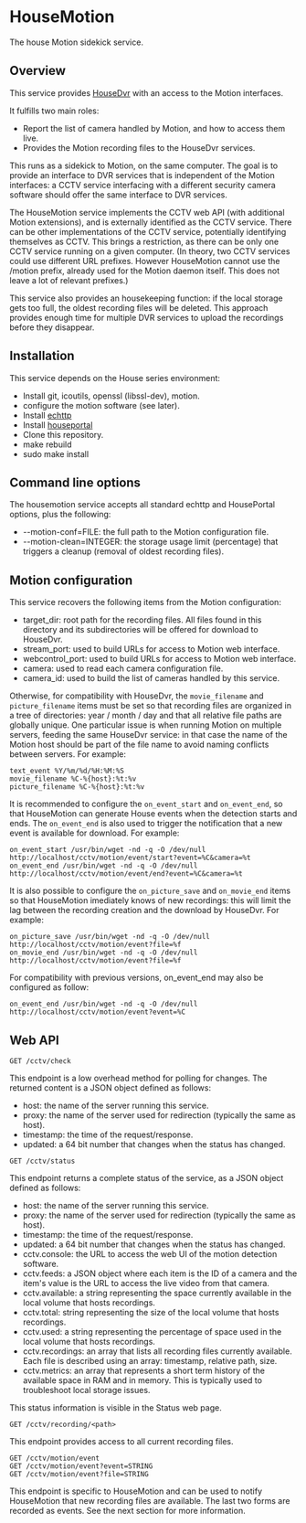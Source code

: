 # HouseMotion
The house Motion sidekick service.

## Overview

This service provides [HouseDvr](https://github.com/pascal-fb-martin/housedvr) with an access to the Motion interfaces.

It fulfills two main roles:
- Report the list of camera handled by Motion, and how to access them live.
- Provides the Motion recording files to the HouseDvr services.

This runs as a sidekick to Motion, on the same computer. The goal is to provide an interface to DVR services that is independent of the Motion interfaces: a CCTV service interfacing with a different security camera software should offer the same interface to DVR services.

The HouseMotion service implements the CCTV web API (with additional Motion extensions), and is externally identified as the CCTV service. There can be other implementations of the CCTV service, potentially identifying themselves as CCTV. This brings a restriction, as there can be only one CCTV service running on a given computer. (In theory, two CCTV services could use different URL prefixes. However HouseMotion cannot use the /motion prefix, already used for the Motion daemon itself. This does not leave a lot of relevant prefixes.)

This service also provides an housekeeping function: if the local storage gets too full, the oldest recording files will be deleted. This approach provides enough time for multiple DVR services to upload the recordings before they disappear.

## Installation

This service depends on the House series environment:
* Install git, icoutils, openssl (libssl-dev), motion.
* configure the motion software (see later).
* Install [echttp](https://github.com/pascal-fb-martin/echttp)
* Install [houseportal](https://github.com/pascal-fb-martin/houseportal)
* Clone this repository.
* make rebuild
* sudo make install

## Command line options

The housemotion service accepts all standard echttp and HousePortal options, plus the following:
* --motion-conf=FILE: the full path to the Motion configuration file.
* --motion-clean=INTEGER: the storage usage limit (percentage) that triggers a cleanup (removal of oldest recording files).

## Motion configuration

This service recovers the following items from the Motion configuration:
* target_dir: root path for the recording files. All files found in this directory and its subdirectories will be offered for download to HouseDvr.
* stream_port: used to build URLs for access to Motion web interface.
* webcontrol_port: used to build URLs for access to Motion web interface.
* camera: used to read each camera configuration file.
* camera_id: used to build the list of cameras handled by this service.

Otherwise, for compatibility with HouseDvr, the `movie_filename` and `picture_filename` items must be set so that recording files are organized in a tree of directories: year / month / day and that all relative file paths are globally unique. One particular issue is when running Motion on multiple servers, feeding the same HouseDvr service: in that case the name of the Motion host should be part of the file name to avoid naming conflicts between servers. For example:

```
text_event %Y/%m/%d/%H:%M:%S
movie_filename %C-%{host}:%t:%v
picture_filename %C-%{host}:%t:%v
```
It is recommended to configure the `on_event_start` and `on_event_end`, so that HouseMotion can generate House events when the detection starts and ends. The `on_event_end` is also used to trigger the notification that a new event is available for download. For example:
```
on_event_start /usr/bin/wget -nd -q -O /dev/null http://localhost/cctv/motion/event/start?event=%C&camera=%t
on_event_end /usr/bin/wget -nd -q -O /dev/null http://localhost/cctv/motion/event/end?event=%C&camera=%t
```

It is also possible to configure the `on_picture_save` and `on_movie_end` items so that HouseMotion imediately knows of new recordings: this will limit the lag between the recording creation and the download by HouseDvr. For example:

```
on_picture_save /usr/bin/wget -nd -q -O /dev/null http://localhost/cctv/motion/event?file=%f
on_movie_end /usr/bin/wget -nd -q -O /dev/null http://localhost/cctv/motion/event?file=%f
```

For compatibility with previous versions, on_event_end may also be configured as follow:
```
on_event_end /usr/bin/wget -nd -q -O /dev/null http://localhost/cctv/motion/event?event=%C
```

## Web API

```
GET /cctv/check
```

This endpoint is a low overhead method for polling for changes. The returned content is a JSON object defined as follows:
* host: the name of the server running this service.
* proxy: the name of the server used for redirection (typically the same as host).
* timestamp: the time of the request/response.
* updated: a 64 bit number that changes when the status has changed.

```
GET /cctv/status
```
This endpoint returns a complete status of the service, as a JSON object defined as follows:
* host: the name of the server running this service.
* proxy: the name of the server used for redirection (typically the same as host).
* timestamp: the time of the request/response.
* updated: a 64 bit number that changes when the status has changed.
* cctv.console: the URL to access the web UI of the motion detection software.
* cctv.feeds: a JSON object where each item is the ID of a camera and the item's value is the URL to access the live video from that camera.
* cctv.available: a string representing the space currently available in the local volume that hosts recordings.
* cctv.total:  string representing the size of the local volume that hosts recordings.
* cctv.used: a string representing the percentage of space used in the local volume that hosts recordings.
* cctv.recordings: an array that lists all recording files currently available. Each file is described using an array: timestamp, relative path, size.
* cctv.metrics: an array that represents a short term history of the available space in RAM and in memory. This is typically used to troubleshoot local storage issues.

This status information is visible in the Status web page.

```
GET /cctv/recording/<path>
```
This endpoint provides access to all current recording files.

```
GET /cctv/motion/event
GET /cctv/motion/event?event=STRING
GET /cctv/motion/event?file=STRING
```
This endpoint is specific to HouseMotion and can be used to notify HouseMotion that new recording files are available. The last two forms are recorded as events. See the next section for more information.

